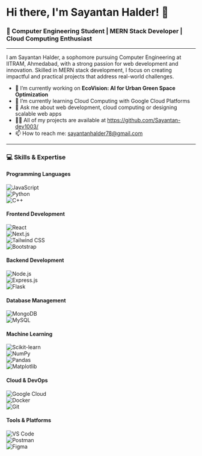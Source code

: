 # **Hi there, I'm Sayantan Halder!** 👋
### 🚀 Computer Engineering Student | MERN Stack Developer | Cloud Computing Enthusiast 

---

I am Sayantan Halder, a sophomore pursuing Computer Engineering at IITRAM, Ahmedabad, with a strong passion for web development and innovation. Skilled in MERN stack development, I focus on creating impactful and practical projects that address real-world challenges.
- 🔭 I’m currently working on **EcoVision: AI for Urban Green Space Optimization**
- 🌱 I’m currently learning Cloud Computing with Google Cloud Platforms
- 💬 Ask me about web development, cloud computing or designing scalable web apps
- 👨‍💻 All of my projects are available at https://github.com/Sayantan-dev1003/
- 📫 How to reach me: sayantanhalder78@gmail.com

---

### 💻 Skills & Expertise  

#### **Programming Languages**  
![JavaScript](https://upload.wikimedia.org/wikipedia/commons/6/63/JavaScript-logo.png)  
![Python](https://upload.wikimedia.org/wikipedia/commons/c/c3/Python-logo-notext.svg)  
![C++](https://upload.wikimedia.org/wikipedia/commons/1/18/ISO_C%2B%2B_Logo.svg)  

#### **Frontend Development**  
![React](https://upload.wikimedia.org/wikipedia/commons/a/a7/React-icon.svg)  
![Next.js](https://upload.wikimedia.org/wikipedia/commons/a/a0/Nextjs-logo.svg)  
![Tailwind CSS](https://upload.wikimedia.org/wikipedia/commons/d/d5/Tailwind_CSS_Logo.svg)  
![Bootstrap](https://upload.wikimedia.org/wikipedia/commons/4/43/Bootstrap-Logo.svg)  

#### **Backend Development**  
![Node.js](https://upload.wikimedia.org/wikipedia/commons/6/64/Node.js_logo_2015.svg)  
![Express.js](https://upload.wikimedia.org/wikipedia/commons/6/64/Expressjs.png)  
![Flask](https://upload.wikimedia.org/wikipedia/commons/1/1d/Flask_logo.svg)  

#### **Database Management**  
![MongoDB](https://upload.wikimedia.org/wikipedia/commons/4/4c/MongoDB-Logo.svg)  
![MySQL](https://upload.wikimedia.org/wikipedia/commons/8/87/MySQL_logo.svg)  

#### **Machine Learning**  
![Scikit-learn](https://upload.wikimedia.org/wikipedia/commons/0/05/Scikit_learn_logo_small.svg)  
![NumPy](https://upload.wikimedia.org/wikipedia/commons/0/0f/NumPy_logo_2020.svg)  
![Pandas](https://upload.wikimedia.org/wikipedia/commons/e/ed/Pandas_logo.svg)  
![Matplotlib](https://upload.wikimedia.org/wikipedia/commons/0/01/Matplotlib_logo.svg)  

#### **Cloud & DevOps**  
![Google Cloud](https://upload.wikimedia.org/wikipedia/commons/5/5e/Google_Cloud_logo.svg)  
![Docker](https://upload.wikimedia.org/wikipedia/commons/4/47/Docker_logo.png)  
![Git](https://upload.wikimedia.org/wikipedia/commons/e/e0/Git-logo.svg)  

#### **Tools & Platforms**  
![VS Code](https://upload.wikimedia.org/wikipedia/commons/3/39/Visual_Studio_Code_1.35_icon.svg)  
![Postman](https://upload.wikimedia.org/wikipedia/commons/9/93/Postman_Logo.svg)  
![Figma](https://upload.wikimedia.org/wikipedia/commons/3/33/Figma-logo.svg)
